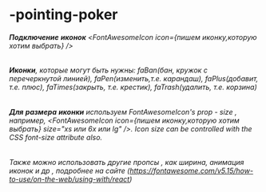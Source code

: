 # -pointing-poker

###### **Подключение** **иконок** <FontAwesomeIcon icon={пишем иконку,которую хотим выбрать} />

###### **Иконки**, которые могут быть нужны: faBan(бан, кружок с перечеркнутой линией), faPen(изменить,т.е. карандаш), faPlus(добавит, т.е. плюс), faTimes(закрыть, т.е. крестик), faTrash(удалить, т.е. корзина)

###### **Для** **размера** **иконки** используем FontAwesomeIcon's prop - size , например, <FontAwesomeIcon icon={пишем иконку,которую хотим выбрать} size="xs или 6x или lg" />. Icon size can be controlled with the CSS font-size attribute also.

###### Также можно использовать другие пропсы , как ширина, анимация иконок и др , подробнее на сайте (https://fontawesome.com/v5.15/how-to-use/on-the-web/using-with/react)
